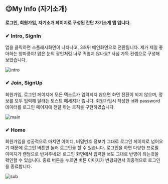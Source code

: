 ## 😉My Info (자기소개)
#### 로그인, 회원가입, 자기소개 페이지로 구성된 간단 자기소개 앱 입니다.

<div><h3>✔ Intro, SignIn</h3></div>
앱을 클릭하면 스플래시화면이 나타나고, 3초뒤 메인화면으로 전환됩니다. 제가 제일 좋아하는 양파쿵야! 맑은 눈의 광인처럼 너무 귀엽지 않나요? 사심 가득 컨셉으로 구성해 보았습니다.

<br>

![intro](https://github.com/ouowinnie/MyInfo/assets/139089298/4e8b2c8e-5611-4fb4-9e4c-d138243fe04b)


<div><h3>✔ Join, SignUp</h3></div>
회원가입, 로그인 페이지에 모든 텍스트가 입력되지 않으면 화면 전환이 되지 않으며, 정보를 모두 입력해 달라는 토스트 메세지가 뜹니다. 회원가입시 작성한 id와 password데이터를 로그인 페이지에 전달 하는 로직을 구현하였습니다.

<br>

![main](https://github.com/ouowinnie/MyInfo/assets/139089298/36ffcf93-6436-4977-bd65-d774bc68c092)

<div><h3>✔ Home</h3></div>
회원가입을 성공적으로 마치면 아이디, 비밀번호 정보가 그대로 로그인 페이지로 넘어오기 때문에 로그인 버튼만 눌러 로그인을 할 수 있습니다. 로그인을 하면 다양한 프로필 이미지가 랜덤으로 반겨주네요! 로그인 화면에서 입력한 id도 그대로 반영이 되는것을 확인할 수 있습니다. 종료 버튼을 누르면 버튼 이미지가 변경되면서 최종적으로 로그인을 종료합니다.

<br>

![sub](https://github.com/ouowinnie/MyInfo/assets/139089298/bb13dd28-8051-438f-83b9-7db091b3f027)
